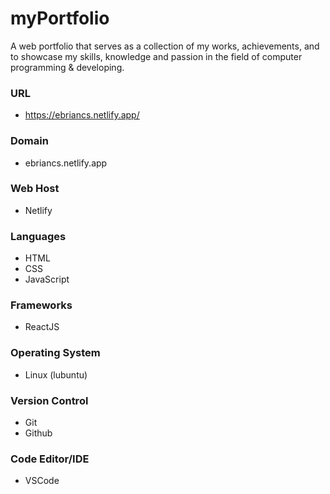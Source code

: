 # myPortfolio

A web portfolio that serves as a collection of my works, achievements, and to showcase my skills, knowledge and passion in the field of computer programming & developing.

### URL
- https://ebriancs.netlify.app/

### Domain
- ebriancs.netlify.app

### Web Host
- Netlify

### Languages
- HTML
- CSS
- JavaScript

### Frameworks
- ReactJS

### Operating System
- Linux (lubuntu)

### Version Control
- Git
- Github

### Code Editor/IDE
- VSCode
